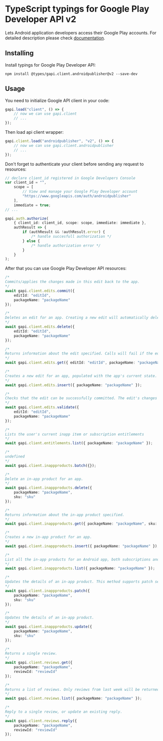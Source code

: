 # TypeScript typings for Google Play Developer API v2

Lets Android application developers access their Google Play accounts. For
detailed description please check
[documentation](https://developers.google.com/android-publisher).

## Installing

Install typings for Google Play Developer API:

```
npm install @types/gapi.client.androidpublisher@v2 --save-dev
```

## Usage

You need to initialize Google API client in your code:

```typescript
gapi.load("client", () => {
    // now we can use gapi.client
    // ...
});
```

Then load api client wrapper:

```typescript
gapi.client.load("androidpublisher", "v2", () => {
    // now we can use gapi.client.androidpublisher
    // ...
});
```

Don't forget to authenticate your client before sending any request to
resources:

```typescript
// declare client_id registered in Google Developers Console
var client_id = "",
    scope = [
        // View and manage your Google Play Developer account
        "https://www.googleapis.com/auth/androidpublisher"
    ],
    immediate = true;
// ...

gapi.auth.authorize(
    { client_id: client_id, scope: scope, immediate: immediate },
    authResult => {
        if (authResult && !authResult.error) {
            /* handle succesfull authorization */
        } else {
            /* handle authorization error */
        }
    }
);
```

After that you can use Google Play Developer API resources:

```typescript
/* 
Commits/applies the changes made in this edit back to the app.  
*/
await gapi.client.edits.commit({
    editId: "editId",
    packageName: "packageName"
});

/* 
Deletes an edit for an app. Creating a new edit will automatically delete any of your previous edits so this method need only be called if you want to preemptively abandon an edit.  
*/
await gapi.client.edits.delete({
    editId: "editId",
    packageName: "packageName"
});

/* 
Returns information about the edit specified. Calls will fail if the edit is no long active (e.g. has been deleted, superseded or expired).  
*/
await gapi.client.edits.get({ editId: "editId", packageName: "packageName" });

/* 
Creates a new edit for an app, populated with the app's current state.  
*/
await gapi.client.edits.insert({ packageName: "packageName" });

/* 
Checks that the edit can be successfully committed. The edit's changes are not applied to the live app.  
*/
await gapi.client.edits.validate({
    editId: "editId",
    packageName: "packageName"
});

/* 
Lists the user's current inapp item or subscription entitlements  
*/
await gapi.client.entitlements.list({ packageName: "packageName" });

/* 
undefined  
*/
await gapi.client.inappproducts.batch({});

/* 
Delete an in-app product for an app.  
*/
await gapi.client.inappproducts.delete({
    packageName: "packageName",
    sku: "sku"
});

/* 
Returns information about the in-app product specified.  
*/
await gapi.client.inappproducts.get({ packageName: "packageName", sku: "sku" });

/* 
Creates a new in-app product for an app.  
*/
await gapi.client.inappproducts.insert({ packageName: "packageName" });

/* 
List all the in-app products for an Android app, both subscriptions and managed in-app products..  
*/
await gapi.client.inappproducts.list({ packageName: "packageName" });

/* 
Updates the details of an in-app product. This method supports patch semantics.  
*/
await gapi.client.inappproducts.patch({
    packageName: "packageName",
    sku: "sku"
});

/* 
Updates the details of an in-app product.  
*/
await gapi.client.inappproducts.update({
    packageName: "packageName",
    sku: "sku"
});

/* 
Returns a single review.  
*/
await gapi.client.reviews.get({
    packageName: "packageName",
    reviewId: "reviewId"
});

/* 
Returns a list of reviews. Only reviews from last week will be returned.  
*/
await gapi.client.reviews.list({ packageName: "packageName" });

/* 
Reply to a single review, or update an existing reply.  
*/
await gapi.client.reviews.reply({
    packageName: "packageName",
    reviewId: "reviewId"
});
```
